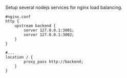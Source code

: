 Setup several nodejs services for nginx load balancing.


``` 
#nginx.conf
http {
    upstream backend {
        server 127.0.0.1:3001;
        server 127.0.0.1:3002;
    }
}

#...
location / {
        proxy_pass http://backend;
    }
}
```
